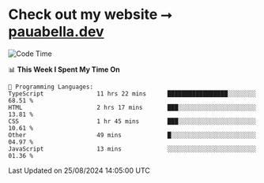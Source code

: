 # Check out my website ⭢ [pauabella.dev](https://pauabella.dev)

<!--START_SECTION:waka-->
![Code Time](http://img.shields.io/badge/Code%20Time-3%2C659%20hrs%2036%20mins-blue)

📊 **This Week I Spent My Time On** 

```text
💬 Programming Languages: 
TypeScript               11 hrs 22 mins      █████████████████░░░░░░░░   68.51 % 
HTML                     2 hrs 17 mins       ███░░░░░░░░░░░░░░░░░░░░░░   13.81 % 
CSS                      1 hr 45 mins        ███░░░░░░░░░░░░░░░░░░░░░░   10.61 % 
Other                    49 mins             █░░░░░░░░░░░░░░░░░░░░░░░░   04.97 % 
JavaScript               13 mins             ░░░░░░░░░░░░░░░░░░░░░░░░░   01.36 % 
```


 Last Updated on 25/08/2024 14:05:00 UTC
<!--END_SECTION:waka-->
